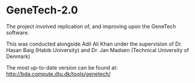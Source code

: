 # GeneTech-2.0
The project involved replication of, and improving upon the GeneTech software. 

This was conducted alongside Adil Ali Khan under the supervision of Dr. Hasan Baig (Habib University) and Dr. Jan Madsen (Technical University of Denmark)

The most up-to-date version can be found at: http://bda.compute.dtu.dk/tools/genetech/
